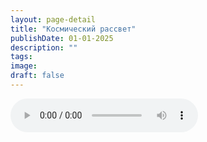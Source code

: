 ```yaml
---
layout: page-detail
title: "Космический рассвет"
publishDate: 01-01-2025
description: ""
tags:
image:
draft: false
---
```


<audio title=" - Космический рассвет.mp3" src="/upload/iblock/edc/edc27eb988073176e5915674376b4a7a.mp3" controls=""></audio>

  
